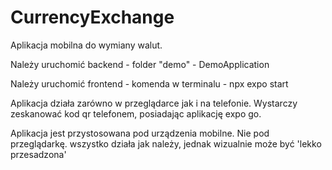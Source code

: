 # CurrencyExchange
Aplikacja mobilna do wymiany walut.

Należy uruchomić backend - folder "demo" - DemoApplication

Należy uruchomić frontend - komenda w terminalu - npx expo start

Aplikacja działa zarówno w przeglądarce jak i na telefonie. Wystarczy zeskanować kod qr telefonem, posiadając aplikację expo go.

Aplikacja jest przystosowana pod urządzenia mobilne. Nie pod przeglądarkę. wszystko działa jak należy, jednak wizualnie może być 'lekko przesadzona'
